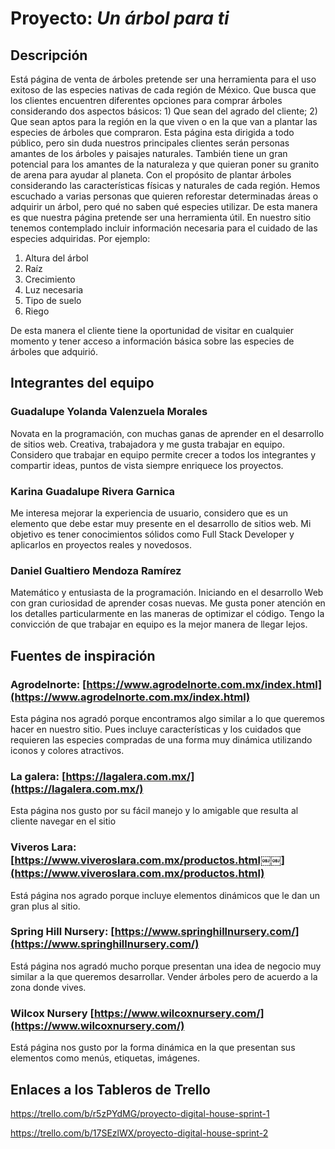 # Proyecto: _Un árbol para ti_
## Descripción 
Está página de venta de árboles pretende ser una herramienta para el uso exitoso de las especies nativas de cada región de México. Que busca que los clientes encuentren diferentes opciones para comprar árboles considerando dos aspectos básicos: 1) Que sean del agrado del cliente; 2) Que sean aptos para la región en la que viven o en la que van a plantar las especies de árboles que compraron. 
Esta página esta dirigida a todo público, pero sin duda nuestros principales clientes serán personas amantes de los árboles y paisajes naturales. También tiene un gran potencial para los amantes de la naturaleza y que quieran poner su granito de arena para ayudar al planeta. Con el propósito de plantar árboles considerando las características físicas y naturales de cada región. Hemos escuchado a varias personas que quieren reforestar determinadas áreas o adquirir un árbol, pero qué no saben qué especies utilizar. De esta manera es que nuestra página pretende ser una herramienta útil. En nuestro sitio tenemos contemplado incluir información necesaria para el cuidado de las especies adquiridas. Por ejemplo: 
1.	Altura del árbol
2.	Raíz
3.	Crecimiento
4.	Luz necesaria
5.	Tipo de suelo
6.	Riego 

De esta manera el cliente tiene la oportunidad de visitar en cualquier momento y tener acceso a información básica sobre las especies de árboles que adquirió. 

## Integrantes del equipo

### Guadalupe Yolanda Valenzuela Morales
Novata en la programación, con muchas ganas de aprender en el desarrollo de sitios web. Creativa, trabajadora y me gusta trabajar en equipo. Considero que trabajar en equipo permite crecer a todos los integrantes y compartir ideas, puntos de vista siempre enriquece los proyectos.

### Karina Guadalupe Rivera Garnica
Me interesa mejorar la experiencia de usuario, considero que es un elemento que debe estar muy presente en el desarrollo de sitios web. Mi objetivo es tener conocimientos sólidos como Full Stack Developer y aplicarlos en proyectos reales y novedosos.

### Daniel Gualtiero Mendoza Ramírez 

Matemático y entusiasta de la programación. Iniciando en el desarrollo Web con gran curiosidad de aprender cosas nuevas. Me gusta poner atención en los detalles particularmente en las maneras de optimizar el código. Tengo la convicción de que trabajar en equipo es la mejor manera de llegar lejos.

## Fuentes de inspiración 

### Agrodelnorte: [https://www.agrodelnorte.com.mx/index.html](https://www.agrodelnorte.com.mx/index.html) 

Esta página nos agradó porque encontramos algo similar a lo que queremos hacer en nuestro sitio. Pues incluye características y los cuidados que requieren las especies compradas de una forma muy dinámica utilizando iconos y colores atractivos.

### La galera: [https://lagalera.com.mx/](https://lagalera.com.mx/) 

Esta página nos gusto por su fácil manejo y lo amigable que resulta al cliente navegar en el sitio

### Viveros Lara: [https://www.viveroslara.com.mx/productos.html￼￼](https://www.viveroslara.com.mx/productos.html)

Está página nos agrado porque incluye elementos dinámicos que le dan un gran plus al sitio.

### Spring Hill Nursery: [https://www.springhillnursery.com/](https://www.springhillnursery.com/)

Está página nos agradó mucho porque presentan una idea de negocio muy similar a la que queremos desarrollar. Vender árboles pero de acuerdo a la zona donde vives.

### Wilcox Nursery [https://www.wilcoxnursery.com/](https://www.wilcoxnursery.com/)

Está página nos gusto por la forma dinámica en la que presentan sus elementos como menús, etiquetas, imágenes.


## Enlaces a los Tableros de Trello
https://trello.com/b/r5zPYdMG/proyecto-digital-house-sprint-1

https://trello.com/b/17SEzlWX/proyecto-digital-house-sprint-2

